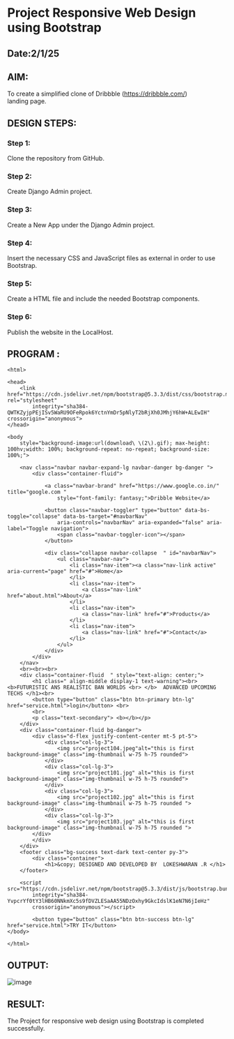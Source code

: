 # Project Responsive Web Design using Bootstrap
## Date:2/1/25

## AIM:
To create a simplified clone of Dribbble (https://dribbble.com/) landing page.


## DESIGN STEPS:

### Step 1:
Clone the repository from GitHub.

### Step 2:
Create Django Admin project.

### Step 3:
Create a New App under the Django Admin project.

### Step 4:
Insert the necessary CSS and JavaScript files as external in order to use Bootstrap.

### Step 5:
Create a HTML file and include the needed Bootstrap components.

### Step 6:
Publish the website in the LocalHost.

## PROGRAM :
```
<html>

<head>
    <link href="https://cdn.jsdelivr.net/npm/bootstrap@5.3.3/dist/css/bootstrap.min.css" rel="stylesheet"
        integrity="sha384-QWTKZyjpPEjISv5WaRU9OFeRpok6YctnYmDr5pNlyT2bRjXh0JMhjY6hW+ALEwIH" crossorigin="anonymous">
</head>

<body
    style="background-image:url(download\ \(2\).gif); max-height: 100hv;width: 100%; background-repeat: no-repeat; background-size: 100%;">

    <nav class="navbar navbar-expand-lg navbar-danger bg-danger ">
        <div class="container-fluid">

            <a class="navbar-brand" href="https://www.google.co.in/" title="google.com "
                style="font-family: fantasy;">Dribble Website</a>

            <button class="navbar-toggler" type="button" data-bs-toggle="collapse" data-bs-target="#navbarNav"
                aria-controls="navbarNav" aria-expanded="false" aria-label="Toggle navigation">
                <span class="navbar-toggler-icon"></span>
            </button>

            <div class="collapse navbar-collapse  " id="navbarNav">
                <ul class="navbar-nav">
                    <li class="nav-item"><a class="nav-link active" aria-current="page" href="#">Home</a>
                    </li>
                    <li class="nav-item">
                        <a class="nav-link" href="about.html">About</a>
                    </li>
                    <li class="nav-item">
                        <a class="nav-link" href="#">Products</a>
                    </li>
                    <li class="nav-item">
                        <a class="nav-link" href="#">Contact</a>
                    </li>
                </ul>
            </div>
        </div>
    </nav>
    <br><br><br>
    <div class="container-fluid  " style="text-align: center;">
        <h1 class=" align-middle display-1 text-warning"><br> <b>FUTURISTIC ANS REALISTIC BAN WORLDS <br> </b>  ADVANCED UPCOMING TECHS </h1><br>
        <button type="button" class="btn btn-primary btn-lg" href="service.html">login</button> <br>
        <br>
        <p class="text-secondary"> <b></b></p>
    </div>
    <div class="container-fluid bg-danger">
        <div class="d-flex justify-content-center mt-5 pt-5">
            <div class="col-lg-3">
                <img src="project104.jpeg"alt="this is first background-image" class="img-thumbnail w-75 h-75 rounded">
            </div>
            <div class="col-lg-3">
                <img src="project101.jpg" alt="this is first background-image" class="img-thumbnail w-75 h-75 rounded">
            </div>
            <div class="col-lg-3">
                <img src="project102.jpg" alt="this is first background-image" class="img-thumbnail w-75 h-75 rounded ">
            </div>
            <div class="col-lg-3">
                <img src="project103.jpg" alt="this is first background-image" class="img-thumbnail w-75 h-75 rounded ">
        </div>
        </div>
    </div>
    <footer class="bg-success text-dark text-center py-3">
        <div class="container">
            <h1>&copy; DESIGNED AND DEVELOPED BY  LOKESHWARAN .R </h1>
    </footer>

    <script src="https://cdn.jsdelivr.net/npm/bootstrap@5.3.3/dist/js/bootstrap.bundle.min.js"
        integrity="sha384-YvpcrYf0tY3lHB60NNkmXc5s9fDVZLESaAA55NDzOxhy9GkcIdslK1eN7N6jIeHz"
        crossorigin="anonymous"></script>

        <button type="button" class="btn btn-success btn-lg" href="service.html">TRY IT</button>
</body>

</html>

```

## OUTPUT:

![image](https://github.com/user-attachments/assets/d7993463-303f-4476-b87c-f3cfb65fe1f5)


## RESULT:
The Project for responsive web design using Bootstrap is completed successfully.
